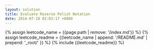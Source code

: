 ```yaml
---
layout: solution
title: Evaluate Reverse Polish Notation
date: 2014-07-28 02:03:17 +0800
---
```

{% assign leetcode_name = {{page.path | remove: '/index.md'}}  %}
{% assign leetcode_readme = {{leetcode_name | append: '/README.md' | prepend: '_root/' }}  %}
{% include {{leetcode_readme}} %}
